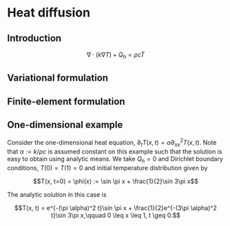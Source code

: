 # Heat diffusion

## Introduction

```math
\nabla \cdot (k \nabla T) + Q_h = ρ c \dot{T}
```

## Variational formulation


## Finite-element formulation

## One-dimensional example

Consider the one-dimensional heat equation, $\partial_t T(x, t) = \alpha \partial^2_{xx}T(x, t)$. Note that $\alpha := k / \rho c$ is assumed constant on this example such that the solution is easy to obtain using analytic means. We take $Q_h = 0$ and Dirichlet boundary conditions, $T(0) = T(1)=0$ and initial temperature distribution given by

```math
T(x, t=0) = \phi(x) := \sin \pi x + \frac{1}{2}\sin 3\pi x
```

The analytic solution in this case is

```math
T(x, t) = e^{-(\pi \alpha)^2 t}\sin \pi x + \frac{1}{2}e^{-(3\pi \alpha)^2 t}\sin 3\pi x,\qquad 0 \leq x \leq 1, t \geq 0.
```


